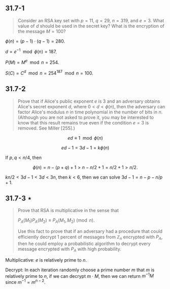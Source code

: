 ## 31.7-1

> Consider an RSA key set with $p = 11$, $q = 29$, $n = 319$, and $e = 3$. What value of $d$ should be used in the secret key? What is the encryption of the message $M = 100$?

$\phi(n) = (p - 1) \cdot (q - 1) = 280$.

$d = e^{-1} \mod \phi(n) = 187$.

$P(M) = M^e \mod n = 254$.

$S(C) = C^d \mod n = 254^{187} \mod n =  100$.

## 31.7-2

> Prove that if Alice's public exponent $e$ is $3$ and an adversary obtains Alice's secret exponent $d$, where $0 < d < \phi(n)$, then the adversary can factor Alice's modulus $n$ in time polynomial in the number of bits in $n$. (Although you are not asked to prove it, you may be interested to know that this result remains true even if the condition $e = 3$ is removed. See Miller [255].)

$$ed \equiv 1 \mod \phi(n)$$

$$ed - 1 = 3d - 1 = k \phi(n)$$

If $p, q < n / 4$, then

$$\phi(n) = n - (p + q) + 1 > n - n / 2 + 1 = n / 2 + 1 > n / 2.$$

$kn / 2 < 3d - 1 < 3d < 3n$, then $k < 6$, then we can solve $3d - 1 = n - p - n / p + 1$.

## 31.7-3 $\star$

> Prove that RSA is multiplicative in the sense that
>
> $P_A(M_1) P_A(M_2) \equiv P_A(M_1, M_2) \pmod n$.
>
> Use this fact to prove that if an adversary had a procedure that could efficiently decrypt $1$ percent of messages from $\mathbb Z_n$ encrypted with $P_A$, then he could employ a probabilistic algorithm to decrypt every message encrypted with $P_A$ with high probability.

Multiplicative: $e$ is relatively prime to $n$.

Decrypt: In each iteration randomly choose a prime number $m$ that $m$ is relatively prime to $n$, if we can decrypt $m \cdot M$, then we can return $m^{-1}M$ since $m^{-1} = m^{n - 2}$.

